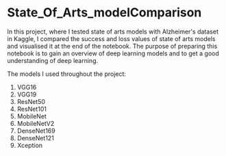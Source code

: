 # State_Of_Arts_modelComparison

In this project, where I tested state of arts models with Alzheimer's dataset in Kaggle, I compared the success and loss values of state of arts models and visualised it at the end of the notebook. The purpose of preparing this notebook is to gain an overview of deep learning models and to get a good understanding of deep learning.

The models I used throughout the project:
1. VGG16
2. VGG19
3. ResNet50
4. ResNet101
5. MobileNet
6. MobileNetV2
7. DenseNet169
8. DenseNet121
9. Xception
